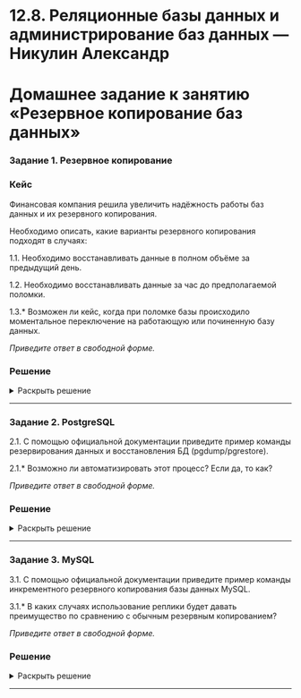 # 12.8. Реляционные базы данных и администрирование баз данных — Никулин Александр
# Домашнее задание к занятию «Резервное копирование баз данных»

### Задание 1. Резервное копирование

### Кейс
Финансовая компания решила увеличить надёжность работы баз данных и их резервного копирования. 

Необходимо описать, какие варианты резервного копирования подходят в случаях: 

1.1. Необходимо восстанавливать данные в полном объёме за предыдущий день.

1.2. Необходимо восстанавливать данные за час до предполагаемой поломки.

1.3.* Возможен ли кейс, когда при поломке базы происходило моментальное переключение на работающую или починенную базу данных.

*Приведите ответ в свободной форме.*

### Решение

<details>
  <summary>Раскрыть решение</summary>

  1.1. Необходимо восстанавливать данные в полном объёме за предыдущий день.
  > Думаю можно делать полный бэкап раз в неделю. Потом каждый день инкрементный или дифференциальный бэкап.

  1.2. Необходимо восстанавливать данные за час до предполагаемой поломки.
  > Думаю можно воспользоваться транзакционными журналами, т.к. бд пишет все изменения в них, то можно вытащить их оттуда в нужной последовательности.
  > Либо Опять же таки использовать полный бекап за день и использовать инкрементный подход с частыми бекапами
  
  1.3.* Возможен ли кейс, когда при поломке базы происходило моментальное переключение на работающую или починенную базу данных.
  > Ну в общем то да, если репликация настроена. Но тогда все данные и так будут на реплике до момента сбоя. 
  > Но тут надо использовать комбинированные подходы с бекапами.

</details>

---

### Задание 2. PostgreSQL

2.1. С помощью официальной документации приведите пример команды резервирования данных и восстановления БД (pgdump/pgrestore).

2.1.* Возможно ли автоматизировать этот процесс? Если да, то как?

*Приведите ответ в свободной форме.*

### Решение

<details>
  <summary>Раскрыть решение</summary>

  2.1
  Создание дампа:
  ```
  pg_dump dbname > filename
  pg_dump mydatabase > mydatabase_backup.sql
  ```

  Восстановление:
  ```
  pg_restore -d dbname filename.dump
  pg_restore -d mydatabase mydatabase_backup.sql
  ```

  2.1*
  > Да, процесс создания резервных копий и восстановления баз данных может быть автоматизирован с помощью скриптов и планировщиков задач (например, cron).
</details>

---

### Задание 3. MySQL

3.1. С помощью официальной документации приведите пример команды инкрементного резервного копирования базы данных MySQL. 

3.1.* В каких случаях использование реплики будет давать преимущество по сравнению с обычным резервным копированием?

*Приведите ответ в свободной форме.*

### Решение

<details>
  <summary>Раскрыть решение</summary>

  3.1
  ```
  mysqldump --single-transaction --flush-logs --master-data=2 --databases mydatabase > mydatabase_incr_backup.sql
  ```

  Восстановление:
  ```
  pg_restore -d dbname filename.dump
  pg_restore -d mydatabase mydatabase_backup.sql
  ```

  3.1*
  > Высокая доступность данных: репликация позволяет быстро обеспечить доступность данных в случае отказа основной базы данных. В случае простого резервного копирования восстановление информации может занять значительное время, что повлечет за собой простой в работе сервиса.
  > 
  > Меньшая нагрузка на производительность: в случае обычного резервного копирования задача создания резервной копии занимает определенное время и затраты ресурсов. В случае репликации резервная копия данных создается на вторичном сервере, что снижает нагрузку на основной сервер.
  > 
  > Снижение времени восстановления: репликация обеспечивает более быстрое восстановление данных в случае отказа основной базы данных. Копирование данных занимает время, а затем требует процесса восстановления, что может занять длительное время. В случае репликации данные уже находятся на вторичном сервере, что упрощает и ускоряет процесс восстановления.
  > 
  > Масштабируемость: Репликация может способствовать масштабированию системы путем добавления дополнительных реплик для обработки увеличенного объема операций чтения.
  > 
  > Однако, репликация и резервное копирование служат разным целям и могут дополнять друг друга в стратегии обеспечения надежности и доступности базы данных.
  
</details>

---
